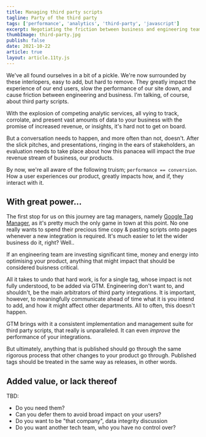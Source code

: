 ```yaml
---
title: Managing third party scripts
tagline: Party of the third party
tags: ['performance', 'analytics', 'third-party', 'javascript']
excerpt: Negotiating the friction between business and engineering teams over third party scripts. It's not easy.
thumbImage: third-party.jpg
publish: false
date: 2021-10-22
article: true
layout: article.11ty.js
---
```


We've all found ourselves in a bit of a pickle. We're now surrounded by these interlopers, easy to add, but hard to remove. They greatly impact the experience of our end users, slow the performance of our site down, and cause friction between engineering and business. I'm talking, of course, about third party scripts.

With the explosion of competing analytic services, all vying to track, corrolate, and present vast amounts of data to your business with the promise of increased revenue, or insights, it's hard not to get on board.

But a conversation needs to happen, and more often than not, doesn't. After the slick pitches, and presentations, ringing in the ears of stakeholders, an evaluation needs to take place about how this panacea will impact the _true_ revenue stream of business, our products.

By now, we're all aware of the following truism; `performance == conversion`. How a user experiences our product, greatly impacts how, and if, they interact with it.

## With great power...

The first stop for us on this journey are tag managers, namely <a href="https://marketingplatform.google.com/intl/en_uk/about/tag-manager/" target="_blank" rel="noopener">Google Tag Manager</a>, as it's pretty much the only game in town at this point. No one really wants to spend their precious time copy & pasting scripts onto pages whenever a new integration is required. It's much easier to let the wider business do it, right? Well..

If an engineering team are investing significant time, money and energy into optimising your product, anything that might impact that should be considered buisness critical.

All it takes to undo that hard work, is for a single tag, whose impact is not fully understood, to be added via GTM. Engineering don't want to, and shouldn't, be the main arbitrators of third party integrations. It is important, however, to meaningfully communicate ahead of time what it is you intend to add, and how it might affect other departments. All to often, this doesn't happen.

GTM brings with it a consistent implementation and management suite for third party scripts, that really is unparalleled. It can even _improve_ the performance of your integrations.

But ultimately, anything that is published should go through the same rigorous process that other changes to your product go through. Published tags should be treated in the same way as releases, in other words.

## Added value, or lack thereof

TBD:

- Do you need them?
- Can you defer them to avoid broad impact on your users?
- Do you want to be "that company", data integrity discussion
- Do you want another tech team, who you have no control over?
